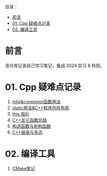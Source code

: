 目录：
- [前言](#前言)
- [01. Cpp 疑难点记录](#01-cpp-疑难点记录)
- [02. 编译工具](#02-编译工具)


# 前言
该仓库记录自己学习笔记，备战 2024 实习 & 秋招。

# 01. Cpp 疑难点记录

1. [inlie&constexpr函数用法](CppGuide/01inline和constexpr函数用法.md)
2.  [static用法&C++程序内存布局](CppGuide/02static用法总结&C++程序内存布局.md)
3.  [this 指针](CppGuide/03this指针.md)
4.  [C++友元函数总结](CppGuide/04C++友元总结.md)
5.  [构造函数与析构函数](CppGuide/05构造函数与析构函数.md)
6.  [C++继承与多态](CppGuide/06C++继承与多态.md)

# 02. 编译工具
1. [CMake笔记](CMake/CMake笔记自用版.md) 
